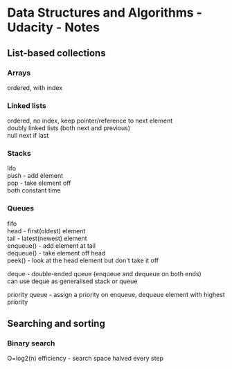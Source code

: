 # Data Structures and Algorithms - Udacity - Notes

## List-based collections

### Arrays
ordered, with index

### Linked lists
ordered, no index, keep pointer/reference to next element  
doubly linked lists (both next and previous)  
null next if last

### Stacks
lifo  
push - add element  
pop - take element off  
both constant time

### Queues
fifo  
head - first(oldest) element  
tail - latest(newest) element  
enqueue() - add element at tail  
dequeue() - take element off head  
peek() - look at the head element but don't take it off  

deque - double-ended queue (enqueue and dequeue on both ends)  
can use deque as generalised stack or queue

priority queue - assign a priority on enqueue, dequeue element with highest priority

## Searching and sorting

### Binary search
O=log2(n) efficiency - search space halved every step